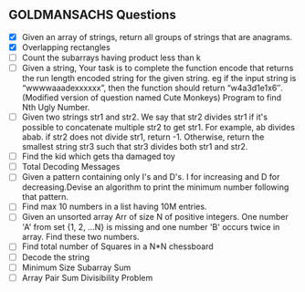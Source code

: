 ## GOLDMANSACHS Questions

- [x] Given an array of strings, return all groups of strings that are anagrams.
- [x] Overlapping rectangles
- [ ] Count the subarrays having product less than k
- [ ] Given a string, Your task is to  complete the function encode that returns the run length encoded string for the given string.
eg if the input string is “wwwwaaadexxxxxx”, then the function should return “w4a3d1e1x6″.(Modified version of question named Cute Monkeys)
Program to find Nth Ugly Number.
- [ ] Given two strings str1 and str2. We say that str2 divides str1 if it's possible
            to          concatenate multiple str2 to get str1. For example, ab divides abab. 
           if str2 does not divide str1, return -1. Otherwise, return the smallest string 
           str3 such that str3 divides both str1 and str2.
- [ ] Find the kid which gets tha damaged toy
- [ ] Total Decoding Messages 
- [ ] Given a pattern containing only I's and D's. I for increasing and D 
         for decreasing.Devise an algorithm to print the minimum number following
        that pattern.
- [ ] Find max 10 numbers in a list having 10M entries.
- [ ] Given an unsorted array Arr of size N of positive integers. One number 
         'A' from     set {1, 2, …N} is missing and one number 'B' 
        occurs twice in array. Find these two numbers.
- [ ] Find total number of Squares in a N*N chessboard
- [ ] Decode the string
- [ ] Minimum Size Subarray Sum
- [ ] Array Pair Sum Divisibility Problem
